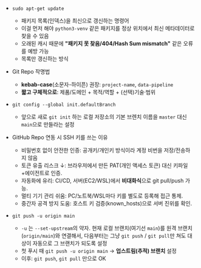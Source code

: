 - `sudo apt-get update`
  - 패키지 목록(인덱스)을 최신으로 갱신하는 명령어
  - 이걸 먼저 해야 `python3-venv` 같은 패키지를 정상 위치에서 최신 메타데이터로 찾을 수 있음
  - 오래된 캐시 때문에 **"패키지 못 찾음/404/Hash Sum mismatch"** 같은 오류를 예방 가능
  - 목록만 갱신하는 방식
  
- Git Repo 작명법
  - **kebab-case**(소문자-하이픈) 권장: `project-name`, `data-pipeline`
  - **짧고 구체적으로**: 제품/도메인 + 목적/역할 + (선택)기술·범위

- `git config --global init.defaultBranch`
  - 앞으로 새로 `git init` 하는 로컬 저장소의 기본 브렌치 이름을 `master` 대신 `main`으로 만들라는 설정

- GitHub Repo 연동 시 SSH 키를 쓰는 이유
  - 비밀번호 없이 안전한 인증: 공개키/개인키 방식이라 계정 비번을 저장/전송하지 않음
  - 토큰 유출 리스크 ↓: 브라우저에서 만든 PAT(개인 액세스 토큰) 대신 키파일+에이전트로 인증.
  - 자동화에 유리: CI/CD, 서버(EC2/WSL)에서 **비대화식**으로 git pull/push 가능.
  - 멀티 기기 관리 쉬움: PC/노트북/WSL마다 키를 별도로 등록해 접근 통제.
  - 중간자 공격 방지 도움: 호스트 키 검증(known_hosts)으로 서버 진위를 확인.

- `git push -u origin main`
  - `-u` 는 `--set-upstream`의 약자. 현재 로컬 브랜치(여기선 `main`)를 원격 브랜치(`origin/main`)와 연결해서, 다음부터는 그냥 `git push` / `git pull`만 쳐도 대상이 자동으로 그 브랜치가 되도록 설정
  - 첫 푸시 때 `git push -u origin main` → **업스트림(추적) 브랜치** 설정
  - 이후: `git push`, `git pull` 만으로 OK
